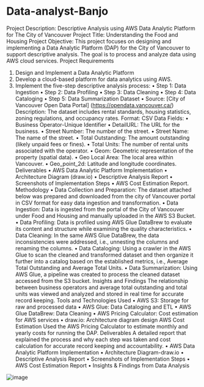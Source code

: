 # Data-analyst-Banjo

Project Description: Descriptive Analysis using AWS Data Analytic Platform for The City of Vancouver
Project Title: Understanding the Food and Housing 
Project Objective: This project focuses on designing and implementing a Data Analytic Platform (DAP) for the City of Vancouver to support descriptive analysis. The goal is to process and analyze data using AWS cloud services.
Project Requirements
1.	Design and Implement a Data Analytic Platform
2.	 Develop a cloud-based platform for data analytics using AWS.
3.	Implement the five-step descriptive analysis process:
•	Step 1: Data Ingestion
•	Step 2: Data Profiling
•	Step 3: Data Cleaning
•	Step 4: Data Cataloging
•	Step 5: Data Summarization
Dataset
•	Source: [City of Vancouver Open Data Portal] (https://opendata.vancouver.ca/)
Description: The dataset includes rental standards, housing statistics, zoning regulations, and occupancy rates.
Format: CSV
Data Fields:
•	Business Operator-Unique Identifier
•	DetailURL: The URL for the business.
•	Street Number: The number of the street.
•	Street Name: The name of the street.
•	Total Outstanding: The amount outstanding (likely unpaid fees or fines).
•	Total Units: The number of rental units associated with the operator.
•	Geom: Geometric representation of the property (spatial data).
•	Geo Local Area: The local area within Vancouver.
•	Geo_point_2d: Latitude and longitude coordinates.
Deliverables
•	AWS Data Analytic Platform Implementation 
•	Architecture Diagram (draw.io) 
•	Descriptive Analysis Report 
•	Screenshots of Implementation Steps 
•	AWS Cost Estimation Report.
Methodology
•	Data Collection and Preparation: The dataset attached below was prepared and downloaded from the city of Vancouver portal in CSV format for easy data ingestion and transformation.
•	Data Ingestion: Data is ingested from the portal of the City of Vancouver under Food and Housing and manually uploaded in the AWS S3 Bucket.
•	Data Profiling: Data is profiled using AWS Glue DataBrew to evaluate its content and structure while examining the quality characteristics.
•	Data Cleaning: In the same AWS Glue DataBrew, the data inconsistencies were addressed, i.e., unnesting the columns and renaming the columns.
•	Data Cataloging: Using a crawler in the AWS Glue to scan the cleaned and transformed dataset and then organize it further into a catalog based on the established metrics, i.e., Average Total Outstanding and Average Total Units.
•	Data Summarization: Using AWS Glue, a pipeline was created to process the cleaned dataset accessed from the S3 bucket.
Insights and Findings
The relationship between business operators and average total outstanding and total units was viewed and analyzed and stored in real time for accurate record keeping.
Tools and Technologies Used
•	AWS S3: Storage for raw and processed data 
•	AWS Glue: Data Cataloging and ETL 
•	AWS Glue DataBrew: Data Cleaning
•	AWS Pricing Calculator: Cost estimation for AWS services 
•	draw.io: Architecture diagram design 
AWS Cost Estimation
Used the AWS Pricing Calculator to estimate monthly and yearly costs for running the DAP.
Deliverables
A detailed report that explained the process and why each step was taken and cost calculation for accurate record keeping and accountability.
•	AWS Data Analytic Platform Implementation 
•	Architecture Diagram-draw.io
•	Descriptive Analysis Report
•	Screenshots of Implementation Steps 
•	AWS Cost Estimation Report
•	Insights & Findings from Data Analysis

![image](https://github.com/user-attachments/assets/9371b5b6-2fd6-4375-b09b-a9bf8fb5f217)
